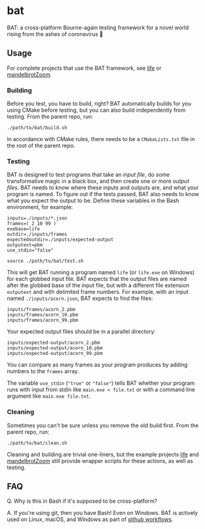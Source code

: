 
# bat
BAT:  a cross-platform Bourne-again testing framework for a novel world rising from the ashes of coronavirus 🦇

## Usage
For complete projects that use the BAT framework, see [life](https://github.com/JeffIrwin/life) or [mandelbrotZoom](https://github.com/JeffIrwin/mandelbrotZoom).

### Building
Before you test, you have to build, right?  BAT automatically builds for you using CMake before testing, but you can also build independently from testing.  From the parent repo, run:

    ./path/to/bat/build.sh

In accordance with CMake rules, there needs to be a `CMakeLists.txt` file in the root of the parent repo.

### Testing
BAT is designed to test programs that take an *input file*, do some transformative magic in a black box, and then create one or more *output files*.  BAT needs to know where these inputs and outputs are, and what your program is named.  To figure out if the tests passed, BAT also needs to know what you expect the output to be.  Define these variables in the Bash environment, for example:

    inputs=./inputs/*.json
    frames=( 2 10 99 )
    exebase=life
    outdir=./inputs/frames
    expectedoutdir=./inputs/expected-output
    outputext=pbm
    use_stdin="false"
    
    source ./path/to/bat/test.sh

This will get BAT running a program named `life` (or `life.exe` on Windows) for each globbed input file.  BAT expects that the output files are named after the globbed base of the input file, but with a different file extension `outputext` and with delimited frame numbers.  For example, with an input named `./inputs/acorn.json`, BAT expects to find the files:

    inputs/frames/acorn_2.pbm
    inputs/frames/acorn_10.pbm
    inputs/frames/acorn_99.pbm

Your expected output files should be in a parallel directory:

    inputs/expected-output/acorn_2.pbm
    inputs/expected-output/acorn_10.pbm
    inputs/expected-output/acorn_99.pbm

You can compare as many frames as your program produces by adding numbers to the `frames` array.

The variable `use_stdin` (`"true"` or `"false"`) tells BAT whether your program runs with input from stdin like `main.exe < file.txt` or with a command line argument like `main.exe file.txt`.

### Cleaning
Sometimes you can't be sure unless you remove the old build first.  From the parent repo, run:

    ./path/to/bat/clean.sh

Cleaning and building are trivial one-liners, but the example projects [life](https://github.com/JeffIrwin/life) and [mandelbrotZoom](https://github.com/JeffIrwin/mandelbrotZoom) still provide wrapper scripts for these actions, as well as testing.

## FAQ

Q.  Why is this in Bash if it's supposed to be cross-platform?

A.  If you're using git, then you have Bash!  Even on Windows.  BAT is actively used on Linux, macOS, and Windows as part of [github workflows](https://github.com/JeffIrwin/life/blob/master/.github/workflows/main.yml).
